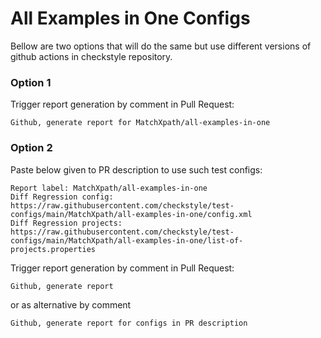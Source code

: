 # All Examples in One Configs

Bellow are two options that will do the same but use different versions
of github actions in checkstyle repository.


### Option 1
Trigger report generation by comment in Pull Request:
```
Github, generate report for MatchXpath/all-examples-in-one
```

### Option 2

Paste below given to PR description to use such test configs:
```
Report label: MatchXpath/all-examples-in-one
Diff Regression config: https://raw.githubusercontent.com/checkstyle/test-configs/main/MatchXpath/all-examples-in-one/config.xml
Diff Regression projects: https://raw.githubusercontent.com/checkstyle/test-configs/main/MatchXpath/all-examples-in-one/list-of-projects.properties
```

Trigger report generation by comment in Pull Request:
```
Github, generate report
```
or as alternative by comment
```
Github, generate report for configs in PR description
```
